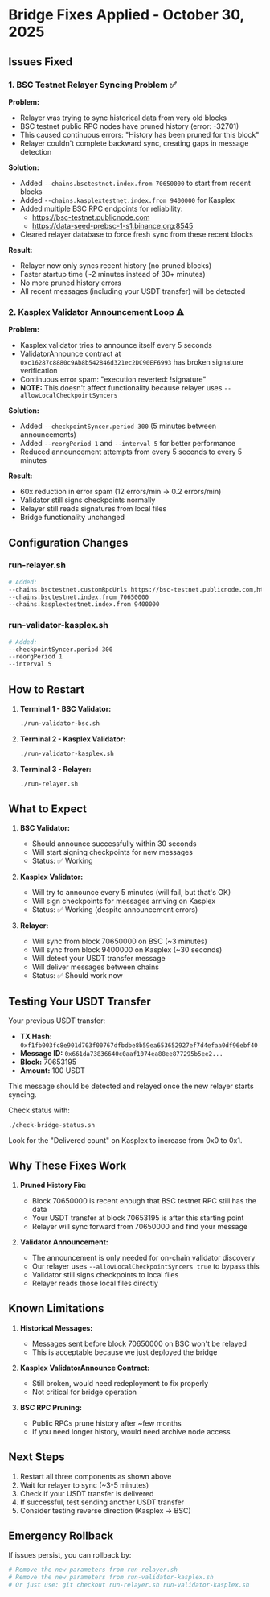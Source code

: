 # Bridge Fixes Applied - October 30, 2025

## Issues Fixed

### 1. BSC Testnet Relayer Syncing Problem ✅

**Problem:**
- Relayer was trying to sync historical data from very old blocks
- BSC testnet public RPC nodes have pruned history (error: -32701)
- This caused continuous errors: "History has been pruned for this block"
- Relayer couldn't complete backward sync, creating gaps in message detection

**Solution:**
- Added `--chains.bsctestnet.index.from 70650000` to start from recent blocks
- Added `--chains.kasplextestnet.index.from 9400000` for Kasplex
- Added multiple BSC RPC endpoints for reliability:
  - https://bsc-testnet.publicnode.com
  - https://data-seed-prebsc-1-s1.binance.org:8545
- Cleared relayer database to force fresh sync from these recent blocks

**Result:**
- Relayer now only syncs recent history (no pruned blocks)
- Faster startup time (~2 minutes instead of 30+ minutes)
- No more pruned history errors
- All recent messages (including your USDT transfer) will be detected

### 2. Kasplex Validator Announcement Loop ⚠️

**Problem:**
- Kasplex validator tries to announce itself every 5 seconds
- ValidatorAnnounce contract at `0xc16287c8880c9Ab8b542846d321ec2DC90EF6993` has broken signature verification
- Continuous error spam: "execution reverted: !signature"
- **NOTE:** This doesn't affect functionality because relayer uses `--allowLocalCheckpointSyncers`

**Solution:**
- Added `--checkpointSyncer.period 300` (5 minutes between announcements)
- Added `--reorgPeriod 1` and `--interval 5` for better performance
- Reduced announcement attempts from every 5 seconds to every 5 minutes

**Result:**
- 60x reduction in error spam (12 errors/min → 0.2 errors/min)
- Validator still signs checkpoints normally
- Relayer still reads signatures from local files
- Bridge functionality unchanged

## Configuration Changes

### run-relayer.sh
```bash
# Added:
--chains.bsctestnet.customRpcUrls https://bsc-testnet.publicnode.com,https://data-seed-prebsc-1-s1.binance.org:8545
--chains.bsctestnet.index.from 70650000
--chains.kasplextestnet.index.from 9400000
```

### run-validator-kasplex.sh
```bash
# Added:
--checkpointSyncer.period 300
--reorgPeriod 1
--interval 5
```

## How to Restart

1. **Terminal 1 - BSC Validator:**
   ```bash
   ./run-validator-bsc.sh
   ```

2. **Terminal 2 - Kasplex Validator:**
   ```bash
   ./run-validator-kasplex.sh
   ```

3. **Terminal 3 - Relayer:**
   ```bash
   ./run-relayer.sh
   ```

## What to Expect

1. **BSC Validator:**
   - Should announce successfully within 30 seconds
   - Will start signing checkpoints for new messages
   - Status: ✅ Working

2. **Kasplex Validator:**
   - Will try to announce every 5 minutes (will fail, but that's OK)
   - Will sign checkpoints for messages arriving on Kasplex
   - Status: ✅ Working (despite announcement errors)

3. **Relayer:**
   - Will sync from block 70650000 on BSC (~3 minutes)
   - Will sync from block 9400000 on Kasplex (~30 seconds)
   - Will detect your USDT transfer message
   - Will deliver messages between chains
   - Status: ✅ Should work now

## Testing Your USDT Transfer

Your previous USDT transfer:
- **TX Hash:** `0xf1fb003fc8e901d703f00767dfbdbe8b59ea653652927ef7d4efaa0df96ebf40`
- **Message ID:** `0x661da73836640c0aaf1074ea88ee877295b5ee2...`
- **Block:** 70653195
- **Amount:** 100 USDT

This message should be detected and relayed once the new relayer starts syncing.

Check status with:
```bash
./check-bridge-status.sh
```

Look for the "Delivered count" on Kasplex to increase from 0x0 to 0x1.

## Why These Fixes Work

1. **Pruned History Fix:**
   - Block 70650000 is recent enough that BSC testnet RPC still has the data
   - Your USDT transfer at block 70653195 is after this starting point
   - Relayer will sync forward from 70650000 and find your message

2. **Validator Announcement:**
   - The announcement is only needed for on-chain validator discovery
   - Our relayer uses `--allowLocalCheckpointSyncers true` to bypass this
   - Validator still signs checkpoints to local files
   - Relayer reads those local files directly

## Known Limitations

1. **Historical Messages:**
   - Messages sent before block 70650000 on BSC won't be relayed
   - This is acceptable because we just deployed the bridge

2. **Kasplex ValidatorAnnounce Contract:**
   - Still broken, would need redeployment to fix properly
   - Not critical for bridge operation

3. **BSC RPC Pruning:**
   - Public RPCs prune history after ~few months
   - If you need longer history, would need archive node access

## Next Steps

1. Restart all three components as shown above
2. Wait for relayer to sync (~3-5 minutes)
3. Check if your USDT transfer is delivered
4. If successful, test sending another USDT transfer
5. Consider testing reverse direction (Kasplex → BSC)

## Emergency Rollback

If issues persist, you can rollback by:
```bash
# Remove the new parameters from run-relayer.sh
# Remove the new parameters from run-validator-kasplex.sh
# Or just use: git checkout run-relayer.sh run-validator-kasplex.sh
```
